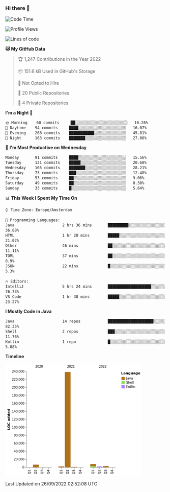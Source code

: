 ### Hi there 👋


<!--START_SECTION:waka-->
![Code Time](http://img.shields.io/badge/Code%20Time-2%2C492%20hrs%2044%20mins-blue)

![Profile Views](http://img.shields.io/badge/Profile%20Views-1-blue)

![Lines of code](https://img.shields.io/badge/From%20Hello%20World%20I%27ve%20Written-262%20Thousand%20lines%20of%20code-blue)

**🐱 My GitHub Data** 

> 🏆 1,247 Contributions in the Year 2022
 > 
> 📦 151.6 kB Used in GitHub's Storage 
 > 
> 🚫 Not Opted to Hire
 > 
> 📜 20 Public Repositories 
 > 
> 🔑 4 Private Repositories  
 > 
**I'm a Night 🦉** 

```text
🌞 Morning    60 commits     ██░░░░░░░░░░░░░░░░░░░░░░░   10.26% 
🌆 Daytime    94 commits     ████░░░░░░░░░░░░░░░░░░░░░   16.07% 
🌃 Evening    268 commits    ███████████░░░░░░░░░░░░░░   45.81% 
🌙 Night      163 commits    ███████░░░░░░░░░░░░░░░░░░   27.86%

```
📅 **I'm Most Productive on Wednesday** 

```text
Monday       91 commits     ████░░░░░░░░░░░░░░░░░░░░░   15.56% 
Tuesday      121 commits    █████░░░░░░░░░░░░░░░░░░░░   20.68% 
Wednesday    165 commits    ███████░░░░░░░░░░░░░░░░░░   28.21% 
Thursday     73 commits     ███░░░░░░░░░░░░░░░░░░░░░░   12.48% 
Friday       53 commits     ██░░░░░░░░░░░░░░░░░░░░░░░   9.06% 
Saturday     49 commits     ██░░░░░░░░░░░░░░░░░░░░░░░   8.38% 
Sunday       33 commits     █░░░░░░░░░░░░░░░░░░░░░░░░   5.64%

```


📊 **This Week I Spent My Time On** 

```text
⌚︎ Time Zone: Europe/Amsterdam

💬 Programming Languages: 
Java                     2 hrs 36 mins       █████████░░░░░░░░░░░░░░░░   36.88% 
HTML                     1 hr 28 mins        █████░░░░░░░░░░░░░░░░░░░░   21.02% 
Other                    46 mins             ██░░░░░░░░░░░░░░░░░░░░░░░   11.11% 
TOML                     37 mins             ██░░░░░░░░░░░░░░░░░░░░░░░   8.9% 
JSON                     22 mins             █░░░░░░░░░░░░░░░░░░░░░░░░   5.3%

🔥 Editors: 
IntelliJ                 5 hrs 24 mins       ███████████████████░░░░░░   76.73% 
VS Code                  1 hr 38 mins        █████░░░░░░░░░░░░░░░░░░░░   23.27%

```

**I Mostly Code in Java** 

```text
Java                     14 repos            ████████████████████░░░░░   82.35% 
Shell                    2 repos             ███░░░░░░░░░░░░░░░░░░░░░░   11.76% 
Kotlin                   1 repo              █░░░░░░░░░░░░░░░░░░░░░░░░   5.88%

```


**Timeline**

![Chart not found](https://raw.githubusercontent.com/powercasgamer/powercasgamer/master/charts/bar_graph.png) 


 Last Updated on 26/09/2022 02:52:08 UTC
<!--END_SECTION:waka-->
